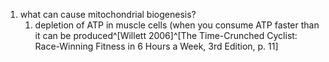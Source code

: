1. what can cause mitochondrial biogenesis?
	1. depletion of ATP in muscle cells (when you consume ATP faster than it can be produced^[Willett 2006]^[The Time-Crunched Cyclist: Race-Winning Fitness in 6 Hours a Week, 3rd Edition, p. 11]